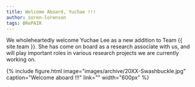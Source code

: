 ```yaml
---
title: Welcome Aboard, Yuchae !!!
author: soren-lorenson
tags: BRePAIR
---
```


We wholeheartedly welcome Yuchae Lee as a new addition to Team {{ site.team }}. She has come on board as a research associate with us, and will play important roles in various research projects we are currently working on.

{%
  include figure.html
  image="images/archive/20XX-Swashbuckle.jpg"
  caption="Welcome aboard !!!"
  link=""
  width="600px"
%}
